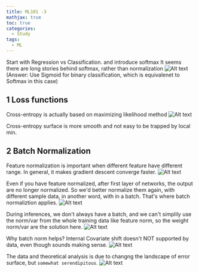 ```yaml
---
title: ML101 -3
mathjax: true
toc: true
categories:
  - Study
tags:
  - ML
---
```

Start with Regression vs Classification. and introduce softmax
It seems there are long stories behind softmax, rather than normalization
![Alt text](/code23/assets/images/2023/23-08-12-ML101-3_files/softmax.png)
(Answer: Use Sigmoid for binary classification, which is equivalenet to Softmax in this case)
## 1 Loss functions
Cross-entropy is actually based on maximizing likelihood method
![Alt text](/code23/assets/images/2023/23-08-12-ML101-3_files/crossentropy.png)

Cross-entropy surface is more smooth and not easy to be trapped by local min. 

## 2 Batch Normalization
Feature normalization is important when different feature have different range. In general, it makes gradient descent converge faster.
![Alt text](/code23/assets/images/2023/23-08-12-ML101-3_files/featurenorm.png)

Even if you have feature normalized, after first layer of networks, the output are no longer normalized. So we'd better normalize them again, with different sample data, in another word, with in a batch. That's where batch normaliztion applies.
![Alt text](/code23/assets/images/2023/23-08-12-ML101-3_files/batchnorm.png)


During inferences, we don't always have a batch, and we can't simplily use the norm/var from the whole training data like feature norm, so the weight norm/var are the solution here.
![Alt text](/code23/assets/images/2023/23-08-12-ML101-3_files/infer.png)


Why batch norm helps?
Internal Covariate shift doesn't NOT supported by data, even though sounds making sense. 
![Alt text](/code23/assets/images/2023/23-08-12-ML101-3_files/whybatch.png)  

The data and theoretical analysis is due to changng the landscape of error surface, but `somewhat serendipitous`.
![Alt text](/code23/assets/images/2023/23-08-12-ML101-3_files/serendipitous.png) 
